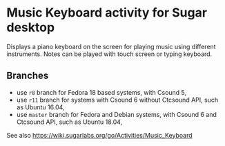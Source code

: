 Music Keyboard activity for Sugar desktop
=========================================

Displays a piano keyboard on the screen for playing music using different instruments.  Notes can be played with touch screen or typing keyboard.

Branches
--------

* use `r8` branch for Fedora 18 based systems, with Csound 5,
* use `r11` branch for systems with Csound 6 without Ctcsound API, such as Ubuntu 16.04,
* use `master` branch for Fedora and Debian systems, with Csound 6 and Ctcsound API, such as Ubuntu 18.04,

See also https://wiki.sugarlabs.org/go/Activities/Music_Keyboard
